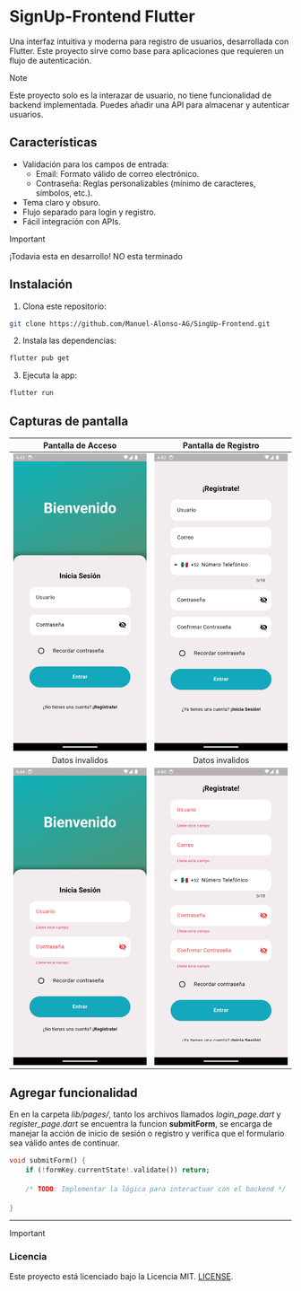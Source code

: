 # SignUp-Frontend Flutter

Una interfaz intuitiva y moderna para registro de usuarios, desarrollada con Flutter. Este proyecto sirve como base para aplicaciones que requieren un flujo de autenticación.

>[!NOTE]
>Este proyecto solo es la interazar de usuario, no tiene funcionalidad de backend implementada. Puedes añadir una API para almacenar y autenticar usuarios.

## Características

- Validación para los campos de entrada:
  - Email: Formato válido de correo electrónico.
  - Contraseña: Reglas personalizables (mínimo de caracteres, símbolos, etc.).
- Tema claro y obsuro.
- Flujo separado para login y registro.
- Fácil integración con APIs.

>[!IMPORTANT]
>¡Todavia esta en desarrollo! NO esta terminado

## Instalación  
1. Clona este repositorio:  

```bash
git clone https://github.com/Manuel-Alonso-AG/SingUp-Frontend.git
```

2. Instala las dependencias:

```bash
flutter pub get
```

3. Ejecuta la app:

```bash
flutter run
```

## Capturas de pantalla

| <center>Pantalla de Acceso</center>  | <center>Pantalla de Registro</center> |
|---------------------|----------------------|
| ![Acceso](assets/login.png) | ![Registro](assets/register.png) |
| <center>Datos invalidos</center> | <center>Datos invalidos</center> |
| ![AccesoD](assets/loginD.png) | ![RegistroD](assets/registerD.png) |

## Agregar funcionalidad
En en la carpeta *lib/pages/*, tanto los archivos llamados *login_page.dart* y *register_page.dart* se encuentra la funcion **submitForm**, se encarga de manejar la acción de inicio de sesión o registro y verifica que el formulario sea válido antes de continuar.

```Dart
void submitForm() {
    if (!formKey.currentState!.validate()) return;

    /* TODO: Implementar la lógica para interactuar con el backend */

}
```

___

>[!IMPORTANT]
>### Licencia  
>Este proyecto está licenciado bajo la Licencia MIT. [LICENSE](./LICENSE).